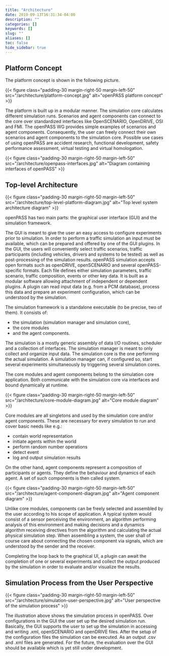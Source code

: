 ```yaml
---
title: "Architecture"
date: 2019-09-13T16:31:34-04:00
description: ""
categories: []
keywords: []
slug: ""
aliases: []
toc: false
hide_sidebar: true
---
```

## Platform Concept

The platform concept is shown in the following picture.

{{< figure class="padding-30 margin-right-50 margin-left-50" src="/architecture/platform-concept.jpg" alt="openPASS platform concept" >}}

The platform is built up in a modular manner. The simulation core calculates different simulation runs. Scenarios and agent components can connect to the core over standardized interfaces like OpenSCENARIO, OpenDRIVE, OSI and FMI. The openPASS WG provides simple examples of scenarios and agent components. Consequently, the user can freely connect their own scenarios and agent components to the simulation core. Possible use cases of using openPASS are accident research, functional development, safety performance assessment, virtual testing and virtual homologation. 

{{< figure class="padding-30 margin-right-50 margin-left-50" src="/architecture/openpass-interfaces.jpg" alt="Diagram containing interfaces of openPASS" >}}

## Top-level Architecture

{{< figure class="padding-30 margin-right-50 margin-left-50" src="/architecture/top-level-platform-diagram.jpg" alt="Top level system architecture diagram" >}}

openPASS has two main parts: the graphical user interface (GUI) and the simulation framework.  

The GUI is meant to give the user an easy access to configure experiments prior to simulation. In order to perform a traffic simulation an input must be available, which can be prepared and offered by one of the GUI plugins. In the GUI, the users will conveniently select traffic scenarios, traffic participants (including vehicles, drivers and systems to be tested) as well as post-processing of the simulation results. openPASS simulation accepts open formats such as openDRIVE, openSCENARIO and several openPASS-specific formats. Each file defines either simulation parameters, traffic scenario, traffic composition, events or other key data. It is built as a modular software allowing attachment of independent or dependent plugins. A plugin can read input data (e.g. from a PCM database), process this data and prepare an experiment configuration, which can be understood by the simulation.  

The simulation framework is a standalone executable (to be precise, two of them). It consists of:  

- the simulation (simulation manager and simulation core),
- the core modules
- and the agent components.  

The simulation is a mostly generic assembly of data I/O routines, scheduler and a collection of interfaces. The simulation manager is meant to only collect and organize input data. The simulation core is the one performing the actual simulation. A simulation manager can, if configured so, start several experiments simultaneously by triggering several simulation cores.  

The core modules and agent components belong to the simulation core application. Both communicate with the simulation core via interfaces and bound dynamically at runtime.

{{< figure class="padding-30 margin-right-50 margin-left-50" src="/architecture/core-module-diagram.jpg" alt="Core module diagram" >}}

Core modules are all singletons and used by the simulation core and/or agent components. These are necessary for every simulation to run and cover basic needs like e.g.:  

- contain world representation  
- initiate agents within the world  
- perform random number operations  
- detect event  
- log and output simulation results  

On the other hand, agent components represent a composition of participants or agents. They define the behaviour and dynamics of each agent. A set of such components is then called system. 

{{< figure class="padding-30 margin-right-50 margin-left-50" src="/architecture/agent-component-diagram.jpg" alt="Agent component diagram" >}}

Unlike core modules, components can be freely selected and assembled by the user according to his scope of application. A typical system would consist of a sensor perceiving the environment, an algorithm performing analysis of this environment and making decisions and a dynamics algorithm receiving directives from the algorithm and calculating the actual physical simulation step. When assembling a system, the user shall of course care about connecting the chosen component via signals, which are understood by the sender and the receiver.  

Completing the loop back to the graphical UI, a plugin can await the completion of one or several experiments and collect the output produced by the simulation in order to evaluate and/or visualize the results.

## Simulation Process from the User Perspective  

{{< figure class="padding-30 margin-right-50 margin-left-50" src="/architecture/simulation-user-perspective.jpg" alt="User perspective of the simulation process" >}}

The illustration above shows the simulation process in openPASS. Over configurations in the GUI the user set up the desired simulation run. Basically, the GUI supports the user to set up the simulation in accessing and writing .xml, openSCENARIO and openDRIVE files. After the setup of the configuration files the simulation can be executed. As an output .csv and .xml files are generated. For the future, the evaluation over the GUI should be available which is yet still under development.
